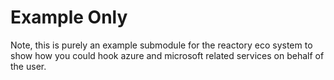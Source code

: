 # Example Only
Note, this is purely an example submodule for the reactory eco system to show how you could hook azure and microsoft related services on behalf of the user.

